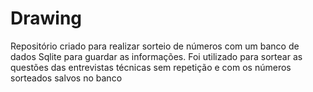 # Drawing
Repositório criado para realizar sorteio de números com um banco de dados Sqlite para guardar as informações. Foi utilizado para sortear as questões das entrevistas técnicas sem repetição e com os números sorteados salvos no banco
